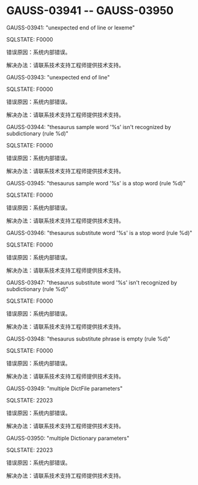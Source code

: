 # GAUSS-03941 -- GAUSS-03950

GAUSS-03941: "unexpected end of line or lexeme"

SQLSTATE: F0000

错误原因：系统内部错误。

解决办法：请联系技术支持工程师提供技术支持。

GAUSS-03943: "unexpected end of line"

SQLSTATE: F0000

错误原因：系统内部错误。

解决办法：请联系技术支持工程师提供技术支持。

GAUSS-03944: "thesaurus sample word '%s' isn't recognized by subdictionary \(rule %d\)"

SQLSTATE: F0000

错误原因：系统内部错误。

解决办法：请联系技术支持工程师提供技术支持。

GAUSS-03945: "thesaurus sample word '%s' is a stop word \(rule %d\)"

SQLSTATE: F0000

错误原因：系统内部错误。

解决办法：请联系技术支持工程师提供技术支持。

GAUSS-03946: "thesaurus substitute word '%s' is a stop word \(rule %d\)"

SQLSTATE: F0000

错误原因：系统内部错误。

解决办法：请联系技术支持工程师提供技术支持。

GAUSS-03947: "thesaurus substitute word '%s' isn't recognized by subdictionary \(rule %d\)"

SQLSTATE: F0000

错误原因：系统内部错误。

解决办法：请联系技术支持工程师提供技术支持。

GAUSS-03948: "thesaurus substitute phrase is empty \(rule %d\)"

SQLSTATE: F0000

错误原因：系统内部错误。

解决办法：请联系技术支持工程师提供技术支持。

GAUSS-03949: "multiple DictFile parameters"

SQLSTATE: 22023

错误原因：系统内部错误。

解决办法：请联系技术支持工程师提供技术支持。

GAUSS-03950: "multiple Dictionary parameters"

SQLSTATE: 22023

错误原因：系统内部错误。

解决办法：请联系技术支持工程师提供技术支持。

